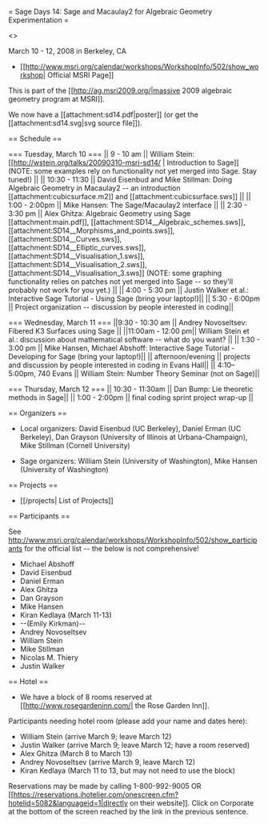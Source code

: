 = Sage Days 14: Sage and Macaulay2 for Algebraic Geometry Experimentation =

<<TableOfContents>>

March 10 - 12, 2008 in Berkeley, CA

 * [[http://www.msri.org/calendar/workshops/WorkshopInfo/502/show_workshop| Official MSRI Page]]

This is part of the [[http://ag.msri2009.org/|massive 2009 algebraic geometry program at MSRI]].

We now have a [[attachment:sd14.pdf|poster]] (or get the [[attachment:sd14.svg|svg source file]]).


== Schedule ==

=== Tuesday, March 10 ===
|| 9 - 10 am || William Stein: [[http://wstein.org/talks/20090310-msri-sd14/ | Introduction to Sage]] (NOTE: some examples rely on functionality not yet merged into Sage.  Stay tuned!) ||
|| 10:30 - 11:30 || David Eisenbud and Mike Stillman: Doing Algebraic Geometry in Macaulay2 -- an introduction [[attachment:cubicsurface.m2]] and [[attachment:cubicsurface.sws]] ||
|| 1:00 - 2:00pm || Mike Hansen: The Sage/Macaulay2 interface ||
|| 2:30 - 3:30 pm || Alex Ghitza: Algebraic Geometry using Sage [[attachment:main.pdf]], [[attachment:SD14__Algebraic_schemes.sws]], [[attachment:SD14__Morphisms_and_points.sws]], [[attachment:SD14__Curves.sws]], [[attachment:SD14__Elliptic_curves.sws]], [[attachment:SD14__Visualisation_1.sws]], [[attachment:SD14__Visualisation_2.sws]], [[attachment:SD14__Visualisation_3.sws]] (NOTE: some graphing functionality relies on patches not yet merged into Sage -- so they'll probably not work for you yet.) ||
|| 4:00 - 5:30 pm || Justin Walker et al.: Interactive Sage Tutorial - Using Sage (bring your laptop!)||
|| 5:30 - 6:00pm || Project organization -- discussion by people interested in coding||

=== Wednesday, March 11 ===
||9:30 - 10:30 am || Andrey Novoseltsev: Fibered K3 Surfaces using Sage ||
||11:00am - 12:00 pm|| William Stein et al.: discussion about mathematical software -- what do you want? ||
|| 1:30 - 3:00 pm || Mike Hansen, Michael Abshoff: Interactive Sage Tutorial - Developing for Sage (bring your laptop!)||
|| afternoon/evening || projects and discussion by people interested in coding in Evans Hall||
||  4:10–5:00pm, 740 Evans || William Stein: Number Theory Seminar (not on Sage)||

=== Thursday, March 12 ===
|| 10:30 - 11:30am || Dan Bump: Lie theoretic methods in Sage||
|| 1:00 - 2:00pm || final coding sprint project wrap-up ||


== Organizers ==

 * Local organizers: David Eisenbud (UC Berkeley), Daniel Erman (UC Berkeley), Dan Grayson (University of Illinois at Urbana-Champaign), Mike Stillman (Cornell University)

 * Sage organizers: William Stein (University of Washington), Mike Hansen (University of Washington)

== Projects ==

 * [[/projects| List of Projects]]

== Participants ==

See http://www.msri.org/calendar/workshops/WorkshopInfo/502/show_participants for the official list -- the below is not comprehensive!

 * Michael Abshoff
 * David Eisenbud
 * Daniel Erman
 * Alex Ghitza
 * Dan Grayson
 * Mike Hansen
 * Kiran Kedlaya (March 11-13)
 * --(Emily Kirkman)--
 * Andrey Novoseltsev
 * William Stein
 * Mike Stillman
 * Nicolas M. Thiery
 * Justin Walker


== Hotel ==

 * We have a block of 8 rooms reserved at [[http://www.rosegardeninn.com/| the Rose Garden Inn]].

Participants needing hotel room (please add your name and dates here):

 * William Stein (arrive March 9; leave March 12)
 * Justin Walker (arrive March 9; leave March 12; have a room reserved)
 * Alex Ghitza (March 8 to March 13)
 * Andrey Novoseltsev (arrive March 9, leave March 12)
 * Kiran Kedlaya (March 11 to 13, but may not need to use the block)

Reservations may be made by calling 1-800-992-9005 OR [[https://reservations.ihotelier.com/onescreen.cfm?hotelid=5082&languageid=1|directly on their website]]. Click on Corporate at the bottom of the screen reached by the link in the previous sentence.
